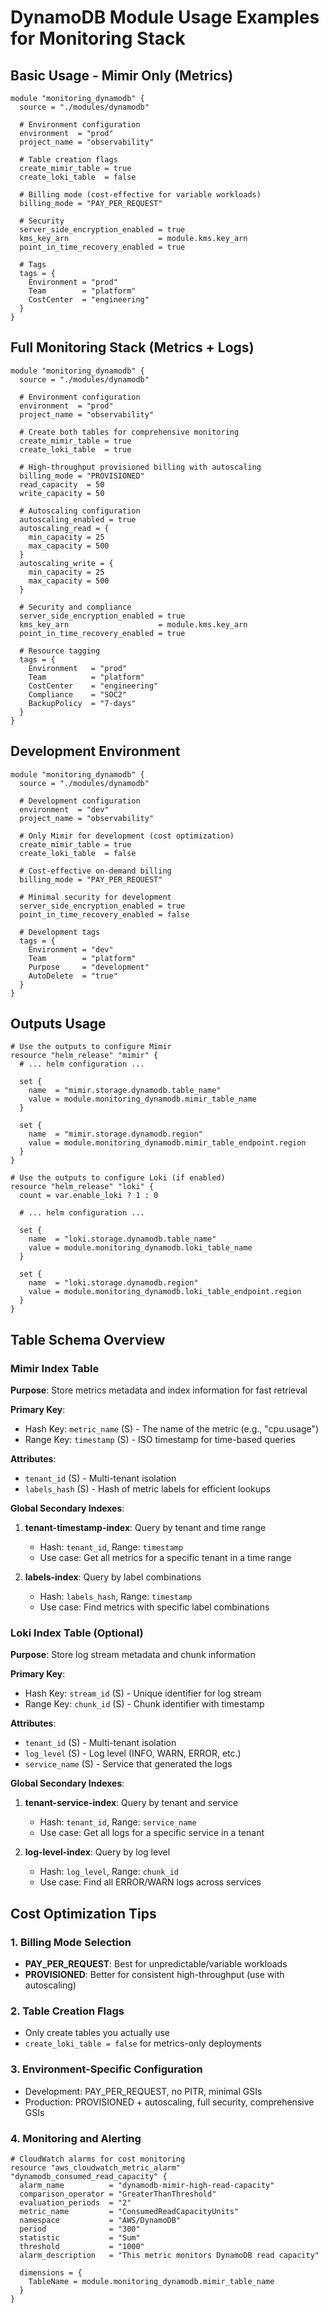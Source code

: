 # DynamoDB Module Usage Examples for Monitoring Stack

## Basic Usage - Mimir Only (Metrics)

```hcl
module "monitoring_dynamodb" {
  source = "./modules/dynamodb"

  # Environment configuration
  environment  = "prod"
  project_name = "observability"

  # Table creation flags
  create_mimir_table = true
  create_loki_table  = false

  # Billing mode (cost-effective for variable workloads)
  billing_mode = "PAY_PER_REQUEST"

  # Security
  server_side_encryption_enabled = true
  kms_key_arn                    = module.kms.key_arn
  point_in_time_recovery_enabled = true

  # Tags
  tags = {
    Environment = "prod"
    Team        = "platform"
    CostCenter  = "engineering"
  }
}
```

## Full Monitoring Stack (Metrics + Logs)

```hcl
module "monitoring_dynamodb" {
  source = "./modules/dynamodb"

  # Environment configuration
  environment  = "prod"
  project_name = "observability"

  # Create both tables for comprehensive monitoring
  create_mimir_table = true
  create_loki_table  = true

  # High-throughput provisioned billing with autoscaling
  billing_mode = "PROVISIONED"
  read_capacity  = 50
  write_capacity = 50

  # Autoscaling configuration
  autoscaling_enabled = true
  autoscaling_read = {
    min_capacity = 25
    max_capacity = 500
  }
  autoscaling_write = {
    min_capacity = 25
    max_capacity = 500
  }

  # Security and compliance
  server_side_encryption_enabled = true
  kms_key_arn                    = module.kms.key_arn
  point_in_time_recovery_enabled = true

  # Resource tagging
  tags = {
    Environment   = "prod"
    Team          = "platform"
    CostCenter    = "engineering"
    Compliance    = "SOC2"
    BackupPolicy  = "7-days"
  }
}
```

## Development Environment

```hcl
module "monitoring_dynamodb" {
  source = "./modules/dynamodb"

  # Development configuration
  environment  = "dev"
  project_name = "observability"

  # Only Mimir for development (cost optimization)
  create_mimir_table = true
  create_loki_table  = false

  # Cost-effective on-demand billing
  billing_mode = "PAY_PER_REQUEST"

  # Minimal security for development
  server_side_encryption_enabled = true
  point_in_time_recovery_enabled = false

  # Development tags
  tags = {
    Environment = "dev"
    Team        = "platform"
    Purpose     = "development"
    AutoDelete  = "true"
  }
}
```

## Outputs Usage

```hcl
# Use the outputs to configure Mimir
resource "helm_release" "mimir" {
  # ... helm configuration ...

  set {
    name  = "mimir.storage.dynamodb.table_name"
    value = module.monitoring_dynamodb.mimir_table_name
  }

  set {
    name  = "mimir.storage.dynamodb.region"
    value = module.monitoring_dynamodb.mimir_table_endpoint.region
  }
}

# Use the outputs to configure Loki (if enabled)
resource "helm_release" "loki" {
  count = var.enable_loki ? 1 : 0

  # ... helm configuration ...

  set {
    name  = "loki.storage.dynamodb.table_name"
    value = module.monitoring_dynamodb.loki_table_name
  }

  set {
    name  = "loki.storage.dynamodb.region"
    value = module.monitoring_dynamodb.loki_table_endpoint.region
  }
}
```

## Table Schema Overview

### Mimir Index Table

**Purpose**: Store metrics metadata and index information for fast retrieval

**Primary Key**:

- Hash Key: `metric_name` (S) - The name of the metric (e.g., "cpu.usage")
- Range Key: `timestamp` (S) - ISO timestamp for time-based queries

**Attributes**:

- `tenant_id` (S) - Multi-tenant isolation
- `labels_hash` (S) - Hash of metric labels for efficient lookups

**Global Secondary Indexes**:

1. **tenant-timestamp-index**: Query by tenant and time range

   - Hash: `tenant_id`, Range: `timestamp`
   - Use case: Get all metrics for a specific tenant in a time range

2. **labels-index**: Query by label combinations
   - Hash: `labels_hash`, Range: `timestamp`
   - Use case: Find metrics with specific label combinations

### Loki Index Table (Optional)

**Purpose**: Store log stream metadata and chunk information

**Primary Key**:

- Hash Key: `stream_id` (S) - Unique identifier for log stream
- Range Key: `chunk_id` (S) - Chunk identifier with timestamp

**Attributes**:

- `tenant_id` (S) - Multi-tenant isolation
- `log_level` (S) - Log level (INFO, WARN, ERROR, etc.)
- `service_name` (S) - Service that generated the logs

**Global Secondary Indexes**:

1. **tenant-service-index**: Query by tenant and service

   - Hash: `tenant_id`, Range: `service_name`
   - Use case: Get all logs for a specific service in a tenant

2. **log-level-index**: Query by log level
   - Hash: `log_level`, Range: `chunk_id`
   - Use case: Find all ERROR/WARN logs across services

## Cost Optimization Tips

### 1. Billing Mode Selection

- **PAY_PER_REQUEST**: Best for unpredictable/variable workloads
- **PROVISIONED**: Better for consistent high-throughput (use with autoscaling)

### 2. Table Creation Flags

- Only create tables you actually use
- `create_loki_table = false` for metrics-only deployments

### 3. Environment-Specific Configuration

- Development: PAY_PER_REQUEST, no PITR, minimal GSIs
- Production: PROVISIONED + autoscaling, full security, comprehensive GSIs

### 4. Monitoring and Alerting

```hcl
# CloudWatch alarms for cost monitoring
resource "aws_cloudwatch_metric_alarm" "dynamodb_consumed_read_capacity" {
  alarm_name          = "dynamodb-mimir-high-read-capacity"
  comparison_operator = "GreaterThanThreshold"
  evaluation_periods  = "2"
  metric_name         = "ConsumedReadCapacityUnits"
  namespace           = "AWS/DynamoDB"
  period              = "300"
  statistic           = "Sum"
  threshold           = "1000"
  alarm_description   = "This metric monitors DynamoDB read capacity"

  dimensions = {
    TableName = module.monitoring_dynamodb.mimir_table_name
  }
}
```
